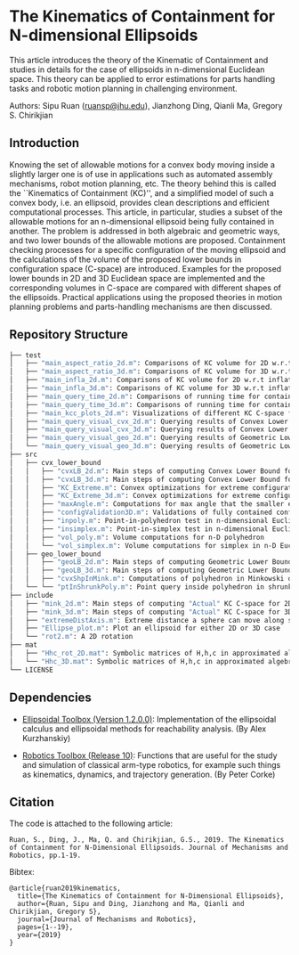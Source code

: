 # The Kinematics of Containment for N-dimensional Ellipsoids
This article introduces the theory of the Kinematic of Containment and studies in details for the case of ellipsoids in n-dimensional Euclidean space. This theory can be applied to error estimations for parts handling tasks and robotic motion planning in challenging environment.

Authors: Sipu Ruan (<ruansp@jhu.edu>), Jianzhong Ding, Qianli Ma, Gregory S. Chirikjian

## Introduction
Knowing the set of allowable motions for a convex body moving inside a slightly larger one is of use in applications such as automated assembly mechanisms, robot motion planning, etc. The theory behind this is called the ``Kinematics of Containment (KC)'', and a simplified model of such a convex body, i.e. an ellipsoid, provides clean descriptions and efficient computational processes. This article, in particular, studies a subset of the allowable motions for an n-dimensional ellipsoid being fully contained in another. The problem is addressed in both algebraic and geometric ways, and two lower bounds of the allowable motions are proposed. Containment checking processes for a specific configuration of the moving ellipsoid and the calculations of the volume of the proposed lower bounds in configuration space (C-space) are introduced. Examples for the proposed lower bounds in 2D and 3D Euclidean space are implemented and the corresponding volumes in C-space are compared with different shapes of the ellipsoids. Practical applications using the proposed theories in motion planning problems and parts-handling mechanisms are then discussed.

## Repository Structure
```bash
├── test
│   ├── "main_aspect_ratio_2d.m": Comparisons of KC volume for 2D w.r.t aspect ratio
│   ├── "main_aspect_ratio_3d.m": Comparisons of KC volume for 3D w.r.t aspect ratio
│   ├── "main_infla_2d.m": Comparisons of KC volume for 2D w.r.t inflation factor
│   ├── "main_infla_3d.m": Comparisons of KC volume for 3D w.r.t inflation factor
│   ├── "main_query_time_2d.m": Comparisons of running time for containment checking for 2D case
│   ├── "main_query_time_3d.m": Comparisons of running time for containment checking for 3D case
│   ├── "main_kcc_plots_2d.m": Visualizations of different KC C-space for 2D case
│   ├── "main_query_visual_cvx_2d.m": Querying results of Convex Lower Bound for 2D case
│   ├── "main_query_visual_cvx_3d.m": Querying results of Convex Lower Bound for 3D case
│   ├── "main_query_visual_geo_2d.m": Querying results of Geometric Lower Bound for 2D case
│   └── "main_query_visual_geo_3d.m": Querying results of Geometric Lower Bound for 3D case
├── src
│   ├── cvx_lower_bound
│   │   ├── "cvxLB_2d.m": Main steps of computing Convex Lower Bound for 2D case
│   │   ├── "cvxLB_3d.m": Main steps of computing Convex Lower Bound for 3D case
│   │   ├── "KC_Extreme.m": Convex optimizations for extreme configuration with max magnitude (2D)
│   │   ├── "KC_Extreme_3d.m": Convex optimizations for extreme configuration with max magnitude (3D)
│   │   ├── "maxAngle.m": Computations for max angle that the smaller ellipsoid can rotate
│   │   ├── "configValidation3D.m": Validations of fully contained configurations for 3D case
│   │   ├── "inpoly.m": Point-in-polyhedron test in n-dimensional Euclidean space
│   │   ├── "insimplex.m": Point-in-simplex test in n-dimensional Euclidean space
│   │   ├── "vol_poly.m": Volume computations for n-D polyhedron
│   │   └── "vol_simplex.m": Volume computations for simplex in n-D Euclidean space
│   ├── geo_lower_bound
│   │   ├── "geoLB_2d.m": Main steps of computing Geometric Lower Bound for 2D case
│   │   ├── "geoLB_3d.m": Main steps of computing Geometric Lower Bound for 3D case
│   │   ├── "cvxShpInMink.m": Computations of polyhedron in Minkowski difference boundary
│   └── └── "ptInShrunkPoly.m": Point query inside polyhedron in shrunk space
├── include
│   ├── "mink_2d.m": Main steps of computing "Actual" KC C-space for 2D case
│   ├── "mink_3d.m": Main steps of computing "Actual" KC C-space for 3D case
│   ├── "extremeDistAxis.m": Extreme distance a sphere can move along semi-axis inside an ellipsoid
│   ├── "Ellipse_plot.m": Plot an ellipsoid for either 2D or 3D case
│   └── "rot2.m": A 2D rotation
├── mat
│   ├── "Hhc_rot_2D.mat": Symbolic matrices of H,h,c in approximated algebraic containment condition
│   └── "Hhc_3D.mat": Symbolic matrices of H,h,c in approximated algebraic containment condition
└── LICENSE
```

## Dependencies
* [Ellipsoidal Toolbox (Version 1.2.0.0)](https://www.mathworks.com/matlabcentral/fileexchange/21936-ellipsoidal-toolbox-et): Implementation of the ellipsoidal calculus and ellipsoidal methods for reachability analysis. (By Alex Kurzhanskiy)

* [Robotics Toolbox (Release 10)](http://petercorke.com/wordpress/toolboxes/robotics-toolbox): Functions that are useful for the study and simulation of classical arm-type robotics, for example such things as kinematics, dynamics, and  trajectory generation. (By Peter Corke)

## Citation
The code is attached to the following article:
```
Ruan, S., Ding, J., Ma, Q. and Chirikjian, G.S., 2019. The Kinematics of Containment for N-Dimensional Ellipsoids. Journal of Mechanisms and Robotics, pp.1-19.
```

Bibtex:
```
@article{ruan2019kinematics,
  title={The Kinematics of Containment for N-Dimensional Ellipsoids},
  author={Ruan, Sipu and Ding, Jianzhong and Ma, Qianli and Chirikjian, Gregory S},
  journal={Journal of Mechanisms and Robotics},
  pages={1--19},
  year={2019}
}
```
